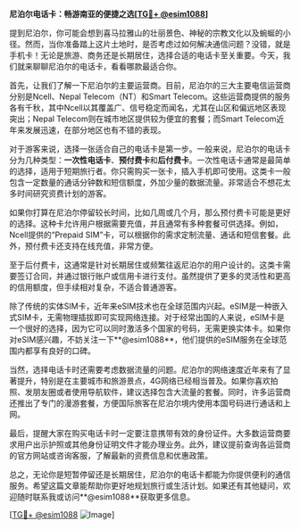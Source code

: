 **尼泊尔电话卡：畅游南亚的便捷之选[[TG💪+ @esim1088](https://t.me/s/esim1088)]**

提到尼泊尔，你可能会想到喜马拉雅山的壮丽景色、神秘的宗教文化以及蜿蜒的小径。然而，当你准备踏上这片土地时，是否考虑过如何解决通信问题？没错，就是手机卡！无论是旅游、商务还是长期居住，选择合适的电话卡至关重要。今天，我们就来聊聊尼泊尔的电话卡，看看哪款最适合你。

首先，让我们了解一下尼泊尔的主要运营商。目前，尼泊尔的三大主要电信运营商分别是Ncell、Nepal Telecom（NT）和Smart Telecom。这些运营商提供的服务各有千秋，其中Ncell以其覆盖广、信号稳定而闻名，尤其在山区和偏远地区表现突出；Nepal Telecom则在城市地区提供较为便宜的套餐；而Smart Telecom近年来发展迅速，在部分地区也有不错的表现。

对于游客来说，选择一张适合自己的电话卡是第一步。一般来说，尼泊尔的电话卡分为几种类型：**一次性电话卡**、**预付费卡**和**后付费卡**。一次性电话卡通常是最简单的选择，适用于短期旅行者。你只需购买一张卡，插入手机即可使用。这类卡一般包含一定数量的通话分钟数和短信额度，外加少量的数据流量。非常适合不想花太多时间研究资费计划的游客。

如果你打算在尼泊尔停留较长时间，比如几周或几个月，那么预付费卡可能是更好的选择。这种卡允许用户根据需要充值，并且通常有多种套餐可供选择。例如，Ncell提供的“Prepaid SIM”卡，可以根据你的需求定制流量、通话和短信套餐。此外，预付费卡还支持在线充值，非常方便。

至于后付费卡，这通常是针对长期居住或频繁往返尼泊尔的用户设计的。这类卡需要签订合同，并通过银行账户或信用卡进行支付。虽然提供了更多的灵活性和更高的信用额度，但手续相对复杂，不适合普通游客。

除了传统的实体SIM卡，近年来eSIM技术也在全球范围内兴起。eSIM是一种嵌入式SIM卡，无需物理插拔即可实现网络连接。对于经常出国的人来说，eSIM卡是一个很好的选择，因为它可以同时激活多个国家的号码，无需更换实体卡。如果你对eSIM感兴趣，不妨关注一下**@esim1088**，他们提供的eSIM服务在全球范围内都享有良好的口碑。

当然，选择电话卡时还需要考虑数据流量的问题。尼泊尔的网络速度近年来有了显著提升，特别是在主要城市和旅游景点，4G网络已经相当普及。如果你喜欢拍照、发朋友圈或者使用导航软件，建议选择包含大流量的套餐。同时，许多运营商还推出了专门的漫游套餐，方便国际旅客在尼泊尔境内使用本国号码进行通话和上网。

最后，提醒大家在购买电话卡时一定要注意携带有效的身份证件。大多数运营商要求用户出示护照或其他身份证明文件才能办理业务。此外，建议提前查询各运营商的官方网站或咨询客服，了解最新的资费信息和优惠政策。

总之，无论你是短暂停留还是长期居住，尼泊尔的电话卡都能为你提供便利的通信服务。希望这篇文章能帮助你更好地规划旅行或生活计划。如果还有其他疑问，欢迎随时联系我或访问**@esim1088**获取更多信息。

[[TG💪+ @esim1088](https://t.me/s/esim1088) ![Image](https://i.postimg.cc/4NQfJmqS/Snipaste-2025-05-13-00-14-12.png)]